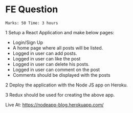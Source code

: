# FE Question

`Marks: 50 Time: 3 hours`

1 Setup a React Application and make below pages:

- Login/Sign Up
- A home page where all posts will be listed.
- Logged in user can add posts.
- Logged in user can like the post
- Logged in user can delete his posts.
- Logged in user can comment on the post
- Comments should be displayed with the posts

2 Deploy the application with the Node JS app on Heroku.

3 Redux should be used for creating the above app.

Live At: https://nodeapp-blog.herokuapp.com/
